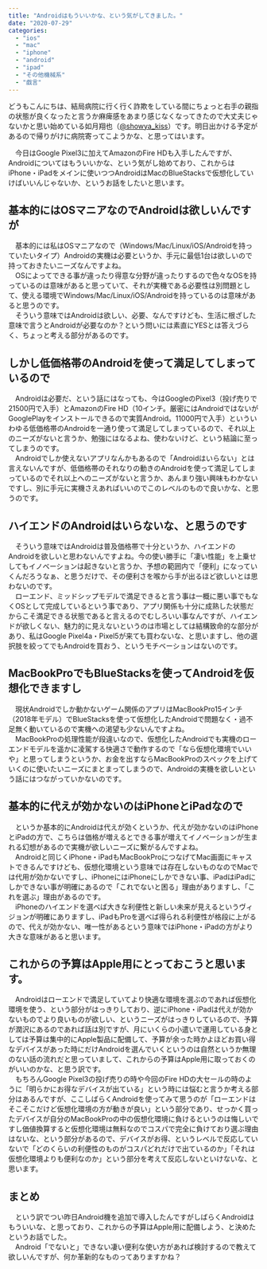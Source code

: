 ```yaml
---
title: "Androidはもういいかな、という気がしてきました。"
date: "2020-07-29"
categories: 
  - "ios"
  - "mac"
  - "iphone"
  - "android"
  - "ipad"
  - "その他機械系"
  - "戯言"
---
```


どうもこんにちは、結局病院に行く行く詐欺をしている間にちょっと右手の親指の状態が良くなったと言うか麻痺感をあまり感じなくなってきたので大丈夫じゃないかと思い始めている如月翔也（[@showya\_kiss](http://twitter.com/showya_kiss)）です。明日出かける予定があるので帰りがけに病院寄ってこようかな、と思ってはいます。  
  
　今日はGoogle Pixel3に加えてAmazonのFire HDも入手したんですが、Androidについてはもういいかな、という気がし始めており、これからはiPhone・iPadをメインに使いつつAndroidはMacのBlueStacksで仮想化していけばいいんじゃないか、というお話をしたいと思います。  

## 基本的にはOSマニアなのでAndroidは欲しいんですが

　基本的には私はOSマニアなので（Windows/Mac/Linux/iOS/Androidを持っていたいタイプ）Androidの実機は必要というか、手元に最低1台は欲しいので持っておきたいニーズなんですよね。  
　OSによってできる事が違ったり得意な分野が違ったりするので色々なOSを持っているのは意味があると思っていて、それが実機である必要性は別問題として、使える環境でWindows/Mac/Linux/iOS/Androidを持っているのは意味があると思うのです。  
　そういう意味ではAndroidは欲しい、必要、なんですけども、生活に根ざした意味で言うとAndroidが必要なのか？という問いには素直にYESとは答えづらく、ちょっと考える部分があるのです。  

## しかし低価格帯のAndroidを使って満足してしまっているので

　Androidは必要だ、という話にはなっても、今はGoogleのPixel3（投げ売りで21500円で入手）とAmazonのFire HD（10インチ。厳密にはAndroidではないがGooglePlayをインストールできるので実質Android。11000円で入手）といういわゆる低価格帯のAndroidを一通り使って満足してしまっているので、それ以上のニーズがないと言うか、勉強にはなるよね、使わないけど、という結論に至ってしまうのです。  
　Androidでしか使えないアプリなんかもあるので「Androidはいらない」とは言えないんですが、低価格帯のそれなりの動きのAndroidを使って満足してしまっているのでそれ以上へのニーズがないと言うか、あんまり強い興味もわかないですし、別に手元に実機さえあればいいのでこのレベルのもので良いかな、と思うのです。  

## ハイエンドのAndroidはいらないな、と思うのです

　そういう意味ではAndroidは普及価格帯で十分というか、ハイエンドのAndroidを欲しいと思わないんですよね。今の使い勝手に「凄い性能」を上乗せしてもイノベーションは起きないと言うか、予想の範囲内で「便利」になっていくんだろうなぁ、と思うだけで、その便利さを喉から手が出るほど欲しいとは思わないのです。  
　ローエンド、ミッドシップモデルで満足できると言う事は一概に悪い事でもなくOSとして完成しているという事であり、アプリ関係も十分に成熟した状態だからこそ満足できる状態であると言えるのでむしろいい事なんですが、ハイエンドが欲しくない、魅力的に見えないというのは市場としては結構致命的な部分があり、私はGoogle Pixel4a・Pixel5が来ても買わないな、と思いますし、他の選択肢を絞ってでもAndroidを買おう、というモチベーションはないのです。  

## MacBookProでもBlueStacksを使ってAndroidを仮想化できますし

　現状Androidでしか動かないゲーム関係のアプリはMacBookPro15インチ（2018年モデル）でBlueStacksを使って仮想化したAndroidで問題なく・過不足無く動いているので実機への渇望も少ないんですよね。  
　MacBookProの処理性能が段違いなので、仮想化したAndroidでも実機のローエンドモデルを遥かに凌駕する快適さで動作するので「なら仮想化環境でいいや」と思ってしまうというか、お金を出すならMacBookProのスペックを上げていくのに使いたいニーズにまとまってしまうので、Androidの実機を欲しいという話にはつながっていかないのです。  

## 基本的に代えが効かないのはiPhoneとiPadなので

　というか基本的にAndroidは代えが効くというか、代えが効かないのはiPhoneとiPadの方で、こちらは価格が増えるとできる事が増えてイノベーションが生まれる幻想があるので実機が欲しいニーズに繋がるんですよね。  
　Androidと同じくiPhone・iPadもMacBookProにつなげてMac画面にキャストできるんですけども、仮想化環境という意味では存在しないものなのでMacでは代用が効かないですし、iPhoneにはiPhoneにしかできない事、iPadはiPadにしかできない事が明確にあるので「これでないと困る」理由がありますし、「これを選ぶ」理由があるのです。  
　iPhoneのハイエンドを選べば大きな利便性と新しい未来が見えるというヴィジョンが明確にありますし、iPadもProを選べば得られる利便性が格段に上がるので、代えが効かない、唯一性があるという意味ではiPhone・iPadの方がより大きな意味があると思います。  

## これからの予算はApple用にとっておこうと思います。

　Androidはローエンドで満足していてより快適な環境を選ぶのであれば仮想化環境を使う、という部分がはっきりしており、逆にiPhone・iPadは代えが効かないものでより良いものが欲しい、というニーズがはっきりしているので、予算が潤沢にあるのであれば話は別ですが、月にいくらの小遣いで運用している身としては予算は集中的にApple製品に配備して、予算が余った時かよほどお買い得なデバイスがあった時にだけAndroidを選んでいくというのは自然というか無理のない話の流れだと思っていまして、これからの予算はApple用に取っておくのがいいのかな、と思う訳です。  
　もちろんGoogle Pixel3の投げ売りの時や今回のFire HDの大セールの時のように「明らかにお得なデバイスが出ている」という時には悩むと言うか考える部分はあるんですが、ここしばらくAndroidを使ってみて思うのが「ローエンドはそこそこだけど仮想化環境の方が動きが良い」という部分であり、せっかく買ったデバイスが自分のMacBookProの中の仮想化環境に負けるというのは悔しいですし価値換算すると仮想化環境は無料なのでコスパで完全に負けており選ぶ理由はないな、という部分があるので、デバイスがお得、というレベルで反応していないで「どのくらいの利便性のものがコスパどれだけで出ているのか」「それは仮想化環境よりも便利なのか」という部分を考えて反応しないといけないな、と思います。  

## まとめ

　という訳でつい昨日Android機を追加で導入したんですがしばらくAndroidはもういいな、と思っており、これからの予算はApple用に配備しよう、と決めたというお話でした。  
　Android「でないと」できない凄い便利な使い方があれば検討するので教えて欲しいんですが、何か革新的なものってありますかね？
